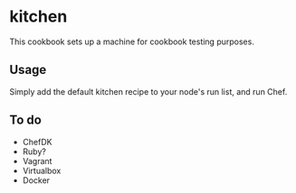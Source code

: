 # kitchen

This cookbook sets up a machine for cookbook testing purposes.

## Usage

Simply add the default kitchen recipe to your node's run list, and run Chef.

## To do

- ChefDK
- Ruby?
- Vagrant
- Virtualbox
- Docker

